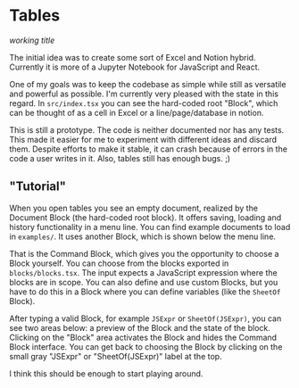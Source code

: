 # Tables

*working title*

The initial idea was to create some sort of Excel and Notion hybrid. Currently it is more of a Jupyter Notebook for JavaScript and React.

One of my goals was to keep the codebase as simple while still as versatile and powerful as possible. I'm currently very pleased with the
state in this regard. In `src/index.tsx` you can see the hard-coded root "Block", which can be thought of as a cell in Excel or a
line/page/database in notion.

This is still a prototype. The code is neither documented nor has any tests. This made it easier for me to experiment with different
ideas and discard them. Despite efforts to make it stable, it can crash because of errors in the code a user writes in it. Also, tables
still has enough bugs. ;)


## "Tutorial"

When you open tables you see an empty document, realized by the Document Block (the hard-coded root block). It offers saving, loading and
history functionality in a menu line. You can find example
documents to load in `examples/`. It uses another Block, which is shown below the menu line.

That is the Command
Block, which gives you the opportunity to choose a Block yourself. You can choose from the blocks exported in `blocks/blocks.tsx`. The input
expects a JavaScript expression where the blocks are in scope. You can also define and use custom Blocks, but you have to do this in a Block
where you can define variables (like the `SheetOf` Block).

After typing a valid Block, for example `JSExpr` or `SheetOf(JSExpr)`, you can
see two areas below: a preview of the Block and the state of the block. Clicking on the "Block" area activates the Block and hides the Command
Block interface. You can get back to choosing the Block by clicking on the small gray "JSExpr" or "SheetOf(JSExpr)" label at the top.

I think this should be enough to start playing around.
